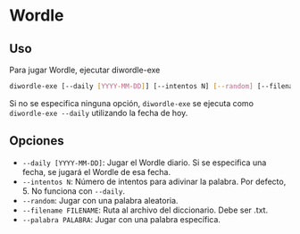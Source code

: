 # Wordle

## Uso

Para jugar Wordle, ejecutar diwordle-exe

```bash
diwordle-exe [--daily [YYYY-MM-DD]] [--intentos N] [--random] [--filename FILENAME] [--palabra PALABRA]
```

Si no se especifica ninguna opción, `diwordle-exe` se ejecuta como `diwordle-exe --daily` utilizando la fecha de hoy.

## Opciones

- `--daily [YYYY-MM-DD]`: Jugar el Wordle diario. Si se especifica una fecha, se jugará el Wordle de esa fecha.
- `--intentos N`: Número de intentos para adivinar la palabra. Por defecto, 5. No funciona con `--daily`.
- `--random`: Jugar con una palabra aleatoria.
- `--filename FILENAME`: Ruta al archivo del diccionario. Debe ser .txt.
- `--palabra PALABRA`: Jugar con una palabra específica.